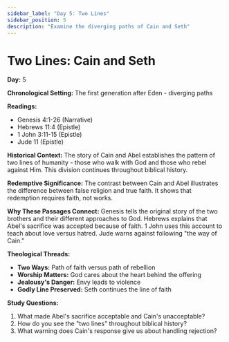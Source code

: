 ```yaml
---
sidebar_label: "Day 5: Two Lines"
sidebar_position: 5
description: "Examine the diverging paths of Cain and Seth"
---
```


# Two Lines: Cain and Seth

**Day:** 5

**Chronological Setting:** The first generation after Eden - diverging paths

**Readings:**
- Genesis 4:1-26 (Narrative)
- Hebrews 11:4 (Epistle)
- 1 John 3:11-15 (Epistle)
- Jude 11 (Epistle)

**Historical Context:** The story of Cain and Abel establishes the pattern of two lines of humanity - those who walk with God and those who rebel against Him. This division continues throughout biblical history.

**Redemptive Significance:** The contrast between Cain and Abel illustrates the difference between false religion and true faith. It shows that redemption requires faith, not works.

**Why These Passages Connect:** Genesis tells the original story of the two brothers and their different approaches to God. Hebrews explains that Abel's sacrifice was accepted because of faith. 1 John uses this account to teach about love versus hatred. Jude warns against following "the way of Cain."
 
**Theological Threads:**
- **Two Ways:** Path of faith versus path of rebellion
- **Worship Matters:** God cares about the heart behind the offering
- **Jealousy's Danger:** Envy leads to violence
- **Godly Line Preserved:** Seth continues the line of faith

**Study Questions:**
1. What made Abel's sacrifice acceptable and Cain's unacceptable?
2. How do you see the "two lines" throughout biblical history?
3. What warning does Cain's response give us about handling rejection?